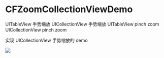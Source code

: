 # CFZoomCollectionViewDemo
UITableView 手势缩放  UICollectionView 手势缩放  UITableView pinch zoom  UICollectionView pinch zoom

实现 UICollectionView 手势缩放的 demo

![](https://github.com/yuchuanfeng/CFZoomCollectionViewDemo/blob/master/2019-07-09%2015-47-45.2019-07-09%2015_48_25.gif)
